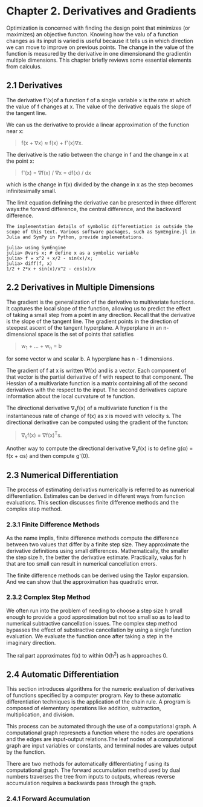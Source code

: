 # Chapter 2. Derivatives and Gradients

Optimization is concerned with finding the design point that minimizes (or maximizes) an objective functon. Knowing how the valu of a function changes as its input is varied is useful because it tells us in which direction we can move to improve on previous points. The change in the value of the function is measured by the derivative in one dimensionand the gradientin multiple dimensions. This chapter briefly reviews some essential elements from calculus.

## 2.1 Derivatives

The derivative f'(x)of a function f of a single variable x is the rate at which the value of f changes at x. The value of the derivative equals the slope of the tangent line.

We can us the derivative to provide a linear approximation of the function near x:

> f(x + &nabla;x) &asymp; f(x) + f'(x)&nabla;x.

The derivative is the ratio between the change in f and the change in x at the point x:

> f'(x) = &nabla;f(x) / &nabla;x = df(x) / dx

which is the change in f(x) divided by the change in x as the step becomes infinitesimally small.

The limit equation defining the derivative can be presented in three different ways:the forward difference, the central difference, and the backward difference.

```
The implementation details of symbolic differentiation is outside the scope of this text. Various software packages, such as SymEngine.jl in Julia and SymPy in Python, provide implementations.

julia> using SymEngine
julia> @vars x; # define x as a symbolic variable 
julia> f = x^2 + x/2 - sin(x)/x;
julia> diff(f, x)
1/2 + 2*x + sin(x)/x^2 - cos(x)/x
```

## 2.2 Derivatives in Multiple Dimensions

The gradient is the generalization of the derivative to multivariate functions. It captures the local slope of the function, allowing us to predict the effect of taking a small step from a point in any direction. Recall that the derivative is the slope of the tangent line. The gradient points in the direction of steepest ascent of the tangent hyperplane. A hyperplane in an n-dimensional space is the set of points that satisfies

> w<sub>1</sub> + ... + w<sub>n</sub> = b

for some vector w and scalar b. A hyperplane has n - 1 dimensions.

The gradient of f at x is written &nabla;f(x) and is a vector. Each component of that vector is the partial derivative of f with respect to that component. The Hessian of a multivariate function is a matrix containing all of the second derivatives with the respect to the input. The second derivatives capture information about the local curvature of te function.

The directional derivative &nabla;<sub>s</sub>f(x) of a multivariate function f is the instantaneous rate of change of f(x) as x is moved with velocity s. The directional derivative can be computed using the gradient of the functon:

>  &nabla;<sub>s</sub>f(x) = &nabla;f(x)<sup>T</sup>s.

Another way to compute the directional derivative &nabla;<sub>s</sub>f(x) is to define g(&alpha;) = f(x + &alpha;s) and then compute g'(0).

## 2.3 Numerical Differentiation

The process of estimating derivativs numerically is referred to as numerical differentiation. Estimates can be derived in different ways from function evaluations. This section discusses finite difference methods and the complex step method.

### 2.3.1 Finite Difference Methods

As the name implis, finite difference methods compute the difference between two values that differ by a finite step size. They approximate the derivative definitions using small differences. Mathematically, the smaller the step size h, the better the derivative estimate. Practically, valus for h that are too small can result in numerical cancellation errors.

The finite difference methods can be derived using the Taylor expansion. And we can show that the approximation has quadratic error.

### 2.3.2 Complex Step Method

We often run into the problem of needing to choose a step size h small enough to provide a good approximation but not too small so as to lead to numerical subtractive cancellation issues. The complex step method bypasses the effect of substractive cancellation by using a single function evaluation. We evaluate the function once after taking a step in the imaginary direction.

The ral part approximates f(x) to within O(h<sup>2</sup>) as h approaches 0.

## 2.4 Automatic Differentiation

This section introduces algorithms for the numeric evaluation of derivatives of functions specified by a computer program. Key to these automatic differentiation techniques is the application of the chain rule. A program is composed of elementary operations like addition, subtraction, multiplication, and division.

This process can be automated through the use of a computational graph. A computational graph represnets a function where the nodes are operations and the edges are input-output relations.The leaf nodes of a computational graph are input variables or constants, and terminal nodes are values output by the function.

There are two methods for automatically differentiating f using its computational graph. The forward accumulation method used by dual numbers traverses the tree from inputs to outputs, whereas reverse accumulation requires a backwards pass through the graph.

### 2.4.1 Forward Accumulation